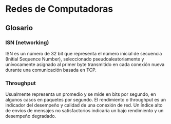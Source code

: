# Redes de Computadoras

## Glosario

### ISN (networking)

ISN es un número de 32 bit que representa el número inicial de secuencia (Initial Sequence Number), seleccionado pseudoaleatoriamente y unívocamente asignado al primer byte transmitido en cada conexión nueva durante una comunicación basada en TCP.

### Throughput

Usualmente representa un promedio y se mide en bits por segundo, en algunos casos en paquetes por segundo. El rendimiento o throughput es un indicador del desempeño y calidad de una conexión de red. Un índice alto de envíos de mensajes no satisfactorios indicaría un bajo rendimiento y un desempeño degradado.
